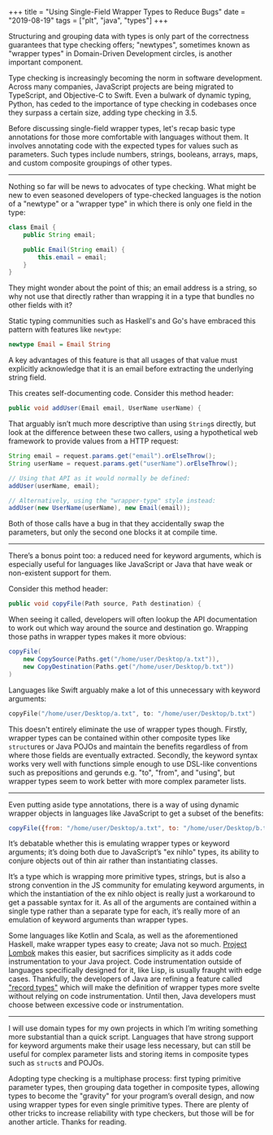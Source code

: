+++
title = "Using Single-Field Wrapper Types to Reduce Bugs"
date = "2019-08-19"
tags = ["plt", "java", "types"]
+++

Structuring and grouping data with types is only part of the correctness
guarantees that type checking offers; "newtypes", sometimes known as "wrapper
types" in Domain-Driven Development circles, is another important component.

Type checking is increasingly becoming the norm in software development.
Across many companies, JavaScript projects are being migrated to TypeScript, and
Objective-C to Swift. Even a bulwark of dynamic typing, Python, has ceded to the
importance of type checking in codebases once they surpass a certain size,
adding type checking in 3.5.

Before discussing single-field wrapper types, let's recap basic type annotations
for those more comfortable with languages without them. It involves annotating
code with the expected types for values such as parameters. Such types
include numbers, strings, booleans, arrays, maps, and custom composite groupings
of other types.

---

Nothing so far will be news to advocates of type checking. What might be new to
even seasoned developers of type-checked languages is the notion of a "newtype"
or a "wrapper type" in which there is only one field in the type:

```java
class Email {
    public String email;

    public Email(String email) {
        this.email = email;
    }
}
```

They might wonder about the point of this; an email address is a string, so why
not use that directly rather than wrapping it in a type that bundles no other
fields with it?

Static typing communities such as Haskell's and Go's have embraced this pattern
with features like `newtype`:

```haskell
newtype Email = Email String
```

A key advantages of this feature is that all usages of that value must
explicitly acknowledge that it is an email before extracting the underlying
string field.

This creates self-documenting code. Consider this method header:

```java
public void addUser(Email email, UserName userName) {
```

That arguably isn’t much more descriptive than using `String`s directly, but
look at the difference between these two callers, using a hypothetical web
framework to provide values from a HTTP request:

```java
String email = request.params.get("email").orElseThrow();
String userName = request.params.get("userName").orElseThrow();

// Using that API as it would normally be defined:
addUser(userName, email);

// Alternatively, using the "wrapper-type" style instead:
addUser(new UserName(userName), new Email(email));
```

Both of those calls have a bug in that they accidentally swap the parameters,
but only the second one blocks it at compile time.

---

There’s a bonus point too: a reduced need for keyword arguments, which is
especially useful for languages like JavaScript or Java that have weak or
non-existent support for them.

Consider this method header:

```java
public void copyFile(Path source, Path destination) {
```

When seeing it called, developers will often lookup the API documentation to
work out which way around the source and destination go. Wrapping those paths in
wrapper types makes it more obvious:

```java
copyFile(
    new CopySource(Paths.get("/home/user/Desktop/a.txt")),
    new CopyDestination(Paths.get("/home/user/Desktop/b.txt"))
)
```

Languages like Swift arguably make a lot of this unnecessary with keyword
arguments:

```swift
copyFile("/home/user/Desktop/a.txt", to: "/home/user/Desktop/b.txt")
```

This doesn't entirely eliminate the use of wrapper types though. Firstly,
wrapper types can be contained within other composite types like `struct`ures or
Java POJOs and maintain the benefits regardless of from where those fields are
eventually extracted. Secondly, the keyword syntax works very well with
functions simple enough to use DSL-like conventions such as prepositions and
gerunds e.g. "to", "from", and "using", but wrapper types seem to work better
with more complex parameter lists.

---

Even putting aside type annotations, there is a way of using dynamic wrapper
objects in languages like JavaScript to get a subset of the benefits:

```javascript
copyFile({from: "/home/user/Desktop/a.txt", to: "/home/user/Desktop/b.txt"})
```

It’s debatable whether this is emulating wrapper types or keyword arguments;
it’s doing both due to JavaScript’s "ex nihlo" types, its ability to conjure
objects out of thin air rather than instantiating classes.

It’s a type which is wrapping more primitive types, strings, but is also a
strong convention in the JS community for emulating keyword arguments, in which
the instantiation of the ex nihlo object is really just a workaround to get a
passable syntax for it. As all of the arguments are contained within a single
type rather than a separate type for each, it’s really more of an emulation of
keyword arguments than wrapper types.

Some languages like Kotlin and Scala, as well as the aforementioned Haskell,
make wrapper types easy to create; Java not so much. [Project
Lombok](https://projectlombok.org) makes this easier, but sacrifices simplicity
as it adds code instrumentation to your Java project. Code instrumentation
outside of languages specifically designed for it, like Lisp, is usually fraught
with edge cases. Thankfully, the developers of Java are refining a feature
called ["record types"](https://openjdk.java.net/jeps/8222777) which will make
the definition of wrapper types more svelte without relying on code
instrumentation. Until then, Java developers must choose between excessive code
or instrumentation.

---

I will use domain types for my own projects in which I’m writing something more
substantial than a quick script. Languages that have strong support for keyword
arguments make their usage less necessary, but can still be useful for complex
parameter lists and storing items in composite types such as `struct`s and
POJOs.

Adopting type checking is a multiphase process: first typing primitive parameter
types, then grouping data together in composite types, allowing types to become
the "gravity" for your program’s overall design, and now using wrapper types for
even single primitive types. There are plenty of other tricks to increase
reliability with type checkers, but those will be for another article. Thanks
for reading.
